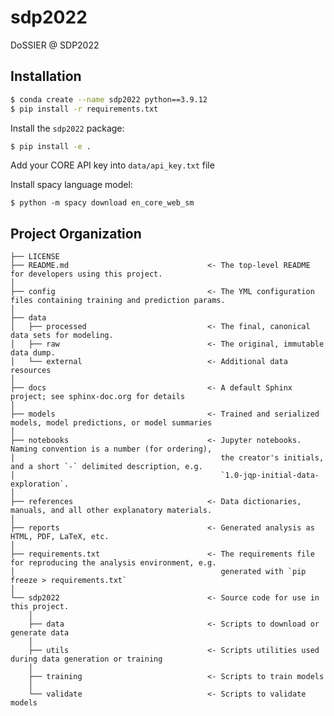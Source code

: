 sdp2022
==============================

DoSSIER @ SDP2022


## Installation

```bash
$ conda create --name sdp2022 python==3.9.12
$ pip install -r requirements.txt
```

Install the `sdp2022` package:

```bash
$ pip install -e .
```

Add your CORE API key into `data/api_key.txt` file


Install spacy language model:

```nashorn js
$ python -m spacy download en_core_web_sm
```


Project Organization
------------

    ├── LICENSE
    ├── README.md                               <- The top-level README for developers using this project.
    │
    ├── config                                  <- The YML configuration files containing training and prediction params.
    │
    ├── data
    │   ├── processed                           <- The final, canonical data sets for modeling.
    │   ├── raw                                 <- The original, immutable data dump.
    │   └── external                            <- Additional data resources
    │
    ├── docs                                    <- A default Sphinx project; see sphinx-doc.org for details
    │
    ├── models                                  <- Trained and serialized models, model predictions, or model summaries
    │
    ├── notebooks                               <- Jupyter notebooks. Naming convention is a number (for ordering),
    │                                              the creator's initials, and a short `-` delimited description, e.g.
    │                                              `1.0-jqp-initial-data-exploration`.
    │
    ├── references                              <- Data dictionaries, manuals, and all other explanatory materials.
    │
    ├── reports                                 <- Generated analysis as HTML, PDF, LaTeX, etc.
    │
    ├── requirements.txt                        <- The requirements file for reproducing the analysis environment, e.g.
    │                                              generated with `pip freeze > requirements.txt`
    │
    └── sdp2022                                 <- Source code for use in this project.
        │
        ├── data                                <- Scripts to download or generate data
        │
        ├── utils                               <- Scripts utilities used during data generation or training
        │
        ├── training                            <- Scripts to train models
        │
        └── validate                            <- Scripts to validate models
